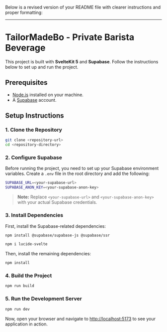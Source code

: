 Below is a revised version of your README file with clearer instructions and proper formatting:

---

# TailorMadeBo - Private Barista Beverage

This project is built with **SvelteKit 5** and **Supabase**. Follow the instructions below to set up and run the project.

## Prerequisites

- [Node.js](https://nodejs.org/) installed on your machine.
- A [Supabase](https://supabase.com/) account.

## Setup Instructions

### 1. Clone the Repository

```bash
git clone <repository-url>
cd <repository-directory>
```

### 2. Configure Supabase

Before running the project, you need to set up your Supabase environment variables. Create a `.env` file in the root directory and add the following:

```bash
SUPABASE_URL=<your-supabase-url>
SUPABASE_ANON_KEY=<your-supabase-anon-key>
```

> **Note:** Replace `<your-supabase-url>` and `<your-supabase-anon-key>` with your actual Supabase credentials.

### 3. Install Dependencies

First, install the Supabase-related dependencies:

```bash
npm install @supabase/supabase-js @supabase/ssr
```
```bash
npm i lucide-svelte
```

Then, install the remaining dependencies:

```bash
npm install
```

### 4. Build the Project

```bash
npm run build
```

### 5. Run the Development Server

```bash
npm run dev
```

Now, open your browser and navigate to [http://localhost:5173](http://localhost:5173) to see your application in action.
